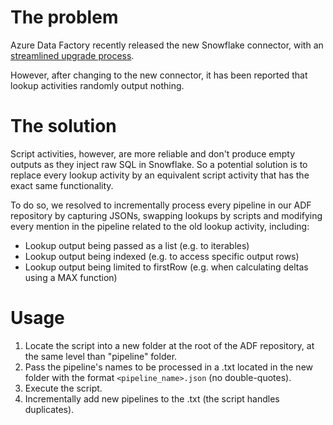 # The problem
Azure Data Factory recently released the new Snowflake connector, with an [streamlined upgrade process](https://learn.microsoft.com/en-us/azure/data-factory/connector-snowflake?tabs=data-factory#upgrade-the-snowflake-linked-service).

However, after changing to the new connector, it has been reported that lookup activities randomly output nothing.

# The solution
Script activities, however, are more reliable and don't produce empty outputs as they inject raw SQL in Snowflake. So a potential solution is to replace every lookup activity by an equivalent script activity that has the exact same functionality.

To do so, we resolved to incrementally process every pipeline in our ADF repository by capturing JSONs, swapping lookups by scripts and modifying every mention in the pipeline related to the old lookup activity, including:
- Lookup output being passed as a list (e.g. to iterables)
- Lookup output being indexed (e.g. to access specific output rows)
- Lookup output being limited to firstRow (e.g. when calculating deltas using a MAX function)

# Usage
1. Locate the script into a new folder at the root of the ADF repository, at the same level than "pipeline" folder.
2. Pass the pipeline's names to be processed in a .txt located in the new folder with the format `<pipeline_name>.json` (no double-quotes).
3. Execute the script.
4. Incrementally add new pipelines to the .txt (the script handles duplicates).

